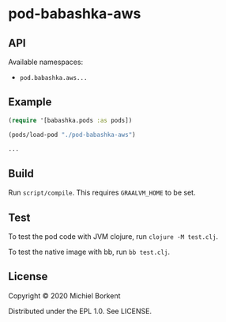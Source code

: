 # pod-babashka-aws

## API

Available namespaces:

- `pod.babashka.aws...`

## Example

``` clojure
(require '[babashka.pods :as pods])

(pods/load-pod "./pod-babashka-aws")

...
```

## Build

Run `script/compile`. This requires `GRAALVM_HOME` to be set.

## Test

To test the pod code with JVM clojure, run `clojure -M test.clj`.

To test the native image with bb, run `bb test.clj`.

## License

Copyright © 2020 Michiel Borkent

Distributed under the EPL 1.0. See LICENSE.

